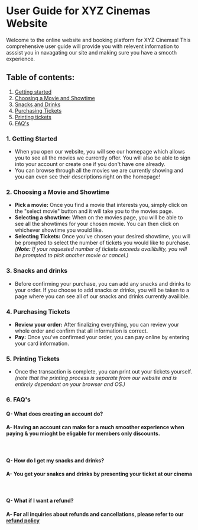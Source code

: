 # **User Guide for XYZ Cinemas Website**

Welcome to the online website and booking platform for XYZ Cinemas! This comprehensive user guide will provide you with relevent information to asssist you in navagating our site and making sure you have a smooth experience. 



## Table of contents: 
1. [Getting started]()
2. [Choosing a Movie and Showtime]()
3. [Snacks and Drinks]()
4. [Purchasing Tickets]()
5. [Printing tickets]()
6. [FAQ's]()


### 1. Getting Started
- When you open our website, you will see our homepage which allows you to see all the movies we currently offer. You will also be able to sign into your account or create one if you don't have one already.
- You can browse through all the movies we are currently showing and you can even see their descriptions right on the homepage!

### 2. Choosing a Movie and Showtime 
- **Pick a movie:** Once you find a movie that interests you, simply click on the "select movie" button and it will take you to the movies page.
- **Selecting a showtime:** When on the movies page, you will be able to see all the showtimes for your chosen movie. You can then click on whichever showtime you would like.
- **Selecting Tickets:** Once you've chosen your desired showtime, you will be prompted to select the number of tickets you would like to purchase. _(**Note:** If your requested number of tickets exceeds availibility, you will be prompted to pick another movie or cancel.)_

### 3. Snacks and drinks 
- Before confirming your purchase, you can add any snacks and drinks to your order. If you choose to add snacks or drinks, you will be taken to a page where you can see all of our snacks and drinks currently availible.

### 4. Purchasing Tickets
- **Review your order:** After finalizing everything, you can review your whole order and confirm that all information is correct.
- **Pay:** Once you've confirmed your order, you can pay online by entering your card information.

### 5. Printing Tickets
- Once the transaction is complete, you can print out your tickets yourself. _(note that the printing process is separate from our website and is entirely dependant on your browser and OS.)_ 

### 6. FAQ's
#### Q- What does creating an account do?
#### A- Having an account can make for a much smoother experience when paying & you mioght be eligable for members only discounts.    
&nbsp;
#### Q- How do I get my snacks and drinks?
#### A- You get your snakcs and drinks by presenting your ticket at our cinema  
&nbsp;
#### Q- What if I want a refund?
#### A- For all inquiries about refunds and cancellations, please refer to our [refund policy]()  
